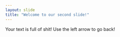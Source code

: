 ```yaml
---
layout: slide
title: "Welcome to our second slide!"
---
```

Your text is full of shit!
Use the left arrow to go back!
